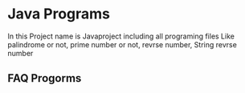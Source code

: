 # Java Programs 
In this Project name is Javaproject including all programing files Like palindrome or not, prime number or not, revrse number, String revrse number 

## FAQ Progorms 
